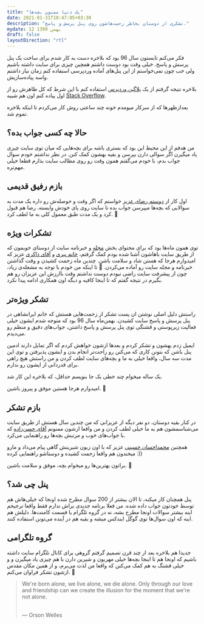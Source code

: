 ```yaml
---
title: "یک دنیا ممنون بچه‌ها"
date: 2021-01-31T18:47:05+03:30
description: "تشکری از دوستان بخاطر زحمت‌هاشون روی پنل پرسش و پاسخ."
mydate: 12 بهمن 1399
draft: false
layoutDirection: "rtl"
---
```


فکر می‌کنم تابستون سال 96 بود که بلاخره دست به کار شدم برای ساخت یک پنل پرسش و پاسخ. خیلی وقت بود دوست داشتم همچین چیزی برای سایت داشته باشیم ولی خب چون نمی‌خواستم از این پنل‌های آماده وردپرسی استفاده کنم زمان نیاز داشتم واسه پیاده‌سازیش.

بلاخره نتیجه گرفتم از یک [پلاگین وردپرس](https://anspress.net/) استفاده کنم با این شرط که کل ظاهرش رو از اول پیاده کنم اون هم شبیه [Stack Overflow](https://stackoverflow.com/).

بعدازظهرها که از سرکار میومدم خونه چند ساعتی روش کار می‌کردم تا اینکه بلاخره تموم شد.

## حالا چه کسی جواب بده؟
من هدفم از این محیط این بود که بستری باشه برای بچه‌هایی که میان توی سایت چیزی یاد میگیرن اگر سوالی دارن بپرسن و بقیه بهشون کمک کنن.
در نظر نداشتم خودم سوال جواب بدم، با خودم می‌گفتم همون وقت رو روی مطالب سایت بذارم قطعا خیلی مهم‌تره.

## بازم رفیق قدیمی
اول کار از [دوستم رضای عزیز](https://www.linkedin.com/in/reza-mohammadian-34283a119/) خواستم که اگر وقت و حوصله‌ش رو داره یک مدت به سوالایی که بچه‌ها میپرسن جواب بده تا سایت روی پای خودش وایسته. رضا هم قبول کرد و یک مدت طبق معمول کلی به ما لطف کرد. 🌹

## تشکرات ویژه
توی همون ماه‌ها بود که برای محتوای بخش [مجله](https://css-tricks.ir/magazine/) و خبرنامه سایت از دوستای خوبمون که از طریق سایت باهاشون آشنا شده بودم کمک گرفتم، [خانم پیری](https://www.linkedin.com/in/zoha-piri-14145555) و [آقای ذاکری](https://www.linkedin.com/in/arashzakeri/) عزیز که امیدوارم هرجا که هستن شاد و سلامت باشن. چندین ماه زحمت کشیدن و وقت گذاشتن خبرنامه و مجله سایت رو آماده می‌کردن. 🌹
تا اینکه من خودم با توجه به مشغله‌ی زیاد، چون از پیشرفت سایت راضی نبودم دوست نداشتم وقت باارزش این عزیزان رو هم بگیرم در نتیجه گفتم که تا اینجا کافیه و دیگه اون همکاری ادامه پیدا نکرد.

## تشکر ویژه‌تر
راستش دلیل اصلی نوشتن ان پست تشکر از زحمت‌هایی هستش که خانم ایرانشاهی در پنل پرسش‌ و پاسخ سایت کشیدن. بهمن‌ماه سال 96 بود که متوجه شدم ایشون خیلی فعالیت زیرپوستی و قشنگی توی پنل پرسش و پاسخ داشتن، جواب‌های دقیق و منظم رو می‌دیدم.

ایمیل زدم بهشون و تشکر کردم و بعدها ازشون خواهش کردم که اگر تمایل دارند ادمین پنل باشن که بتونن کاری که می‌کنن رو راحت‌تر انجام بدن و ایشون پذیرفتن و توی این مدت سه سال، واقعا خیلی به ما و بچه‌های سایت لطف کردن و من راستش هیچ راهی برای قدردانی از ایشون رو ندارم.

یک ساله میخوام چند خطی یک جا بنویسم حداقل، که بلاخره این کار شد.

امیدوارم هرجا هستین موفق و پیروز باشین. 🌹


## بازم تشکر
در کنار بقیه دوستان، دو نفر دیگه از عزیزانی که من چندین سال هستش از طریق سایت می‌شناسمشون هم به ما خیلی لطف کردن و من واقعا ازشون ممنونم
[آقای حسن‌زاده](https://www.linkedin.com/in/alizadeh118/) که با جواب‌های خوب و مرتبش بچه‌ها رو راهنمایی می‌کرد.

همچنین [محمداحسان حسینی](https://www.aparat.com/mehoseini/about) عزیز که با اون زبون شیرینش گاهی پیام می‌داد و مارو میخندون هم واقعا زحمت‌ کشیده و دوستاشو راهنمایی کرده :))

براتون بهترین‌ها رو میخوام بچه، موفق و سلامت باشین. 🌹


## پنل چی شد؟
پنل همچنان کار میکنه، تا الان بیشتر از 200 سوال مطرح شده اونجا که خیلی‌هاش هم توسط خودتون جواب داده شده. من فعلا برنامه جدیدی براش ندارم فقط واقعا ترجیحم اینه بیشتر سوالات اونجا مطرح بشه، نه در گروه تلگرام یا قسمت کامنت‌ها. دلیلش هم اینه که اون سوال‌ها توی گوگل ایندکس میشه و بقیه هم در آینده می‌تونن استفاده کنند.


## گروه تلگرامی
جدیدا هم بلاخره بعد از چند قرن تصمیم گرفتم گروهی برای کانال تلگرام سایت داشته باشیم که اونجا هم تا اینجا بچه‌ها خیلی مهربون و شیرین دارن با هم چیزی یاد میگیرن و و خیلی قشنگ به هم کمک می‌کنن که واقعا من لذت می‌برم، و از همین مکان مقدس ازشون تشکر فراوان می‌کنم. 🌹



> We're born alone, we live alone, we die alone. Only through our love and friendship can we create the illusion for the moment that we're not alone.
> 
> <br>— Orson Welles
